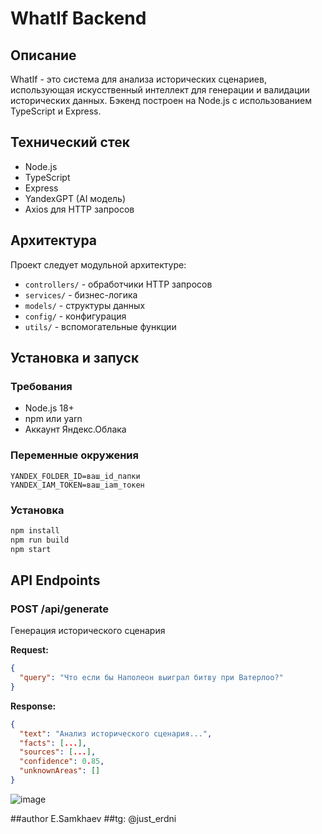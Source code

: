 # WhatIf Backend

## Описание
WhatIf - это система для анализа исторических сценариев, использующая искусственный интеллект для генерации и валидации исторических данных. Бэкенд построен на Node.js с использованием TypeScript и Express.

## Технический стек
- Node.js
- TypeScript
- Express
- YandexGPT (AI модель)
- Axios для HTTP запросов

## Архитектура
Проект следует модульной архитектуре:
- `controllers/` - обработчики HTTP запросов
- `services/` - бизнес-логика
- `models/` - структуры данных
- `config/` - конфигурация
- `utils/` - вспомогательные функции



## Установка и запуск

### Требования
- Node.js 18+
- npm или yarn
- Аккаунт Яндекс.Облака

### Переменные окружения
```env
YANDEX_FOLDER_ID=ваш_id_папки
YANDEX_IAM_TOKEN=ваш_iam_токен
```

### Установка
```bash
npm install
npm run build
npm start
```

## API Endpoints

### POST /api/generate
Генерация исторического сценария

**Request:**
```json
{
  "query": "Что если бы Наполеон выиграл битву при Ватерлоо?"
}
```

**Response:**
```json
{
  "text": "Анализ исторического сценария...",
  "facts": [...],
  "sources": [...],
  "confidence": 0.85,
  "unknownAreas": []
}
```
![image](https://github.com/user-attachments/assets/65761340-0e06-4590-baef-af3d26e5c8dd)

##author E.Samkhaev
##tg: @just_erdni
